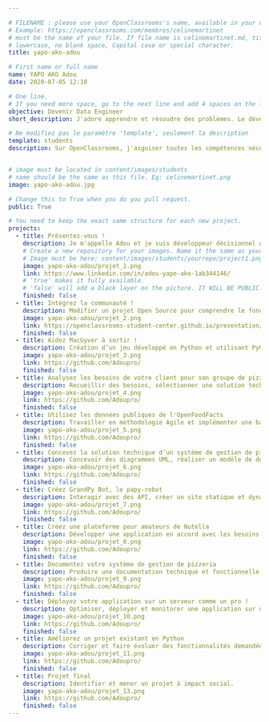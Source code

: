 ```yaml
---

# FILENAME : please use your OpenClassrooms's name, available in your url.
# Example: https://openclassrooms.com/membres/celinemartinet
# must be the name of your file. If file name is celinemartinet.md, title is celinemartinet.
# lowercase, no blank space, Capital case or special character.
title: yapo-ako-adou

# First name or full name
name: YAPO AKO Adou
date: 2020-07-05 12:10

# One line.
# If you need more space, go to the next line and add 4 spaces on the left, as in 'description'.
objective: Devenir Data Engineer
short_description: J'adore apprendre et résoudre des problèmes. Le développement devrait me plaire.

# Ne modifiez pas le paramètre 'template', seulement la description
template: students
description: Sur OpenClassrooms, j'aiguiser toutes les compétences nécessaires pour devenir un Data Engineer.


# image must be located in content/images/students
# name should be the same as this file. Eg: celinemartinet.png
image: yapo-ako-adou.jpg

# Change this to True when you do you pull request.
public: True

# You need to keep the exact same structure for each new project.
projects:
  - title: Présentez-vous !
    description: Je m'appelle Adou et je suis développeur décisionnel qui aspire à devenir une data engineer.
    # Create a new repository for your images. Name it the same as your nickname and profile picture.
    # Image must be here: content/images/students/yourrepo/project1.png
    image: yapo-ako-adou/projet_1.png
    link: https://www.linkedin.com/in/adou-yapo-ako-1ab344146/
    # 'true' makes it fully available.
    # 'false' will add a black layer on the picture. IT WILL BE PUBLIC!
    finished: false
  - title: Intégrez la communauté !
    description: Modifier un projet Open Source pour comprendre le fonctionnement de Git, de Github et des pull requests.
    image: yapo-ako-adou/projet_2.png
    link: https://openclassrooms-student-center.github.io/presentation/students/yapo-ako-adou.html
    finished: false
  - title: Aidez MacGyver à sortir !
    description: Création d’un jeu développé en Python et utilisant PyGame.
    image: yapo-ako-adou/projet_3.png
    link: https://github.com/Adoupro/
    finished: false
  - title: Analysez les besoins de votre client pour son groupe de pizzerias
    description: Recueillir des besoins, sélectionner une solution technique adaptée et rédiger des spécifications détaillées.
    image: yapo-ako-adou/projet_4.png
    link: https://github.com/Adoupro/
    finished: false
  - title: Utilisez les données publiques de l'OpenFoodFacts
    description: Travailler en méthodologie Agile et implémenter une base de données dans le respect des bonnes pratiques.
    image: yapo-ako-adou/projet_5.png
    link: https://github.com/Adoupro/
    finished: false
  - title: Concevez la solution technique d’un système de gestion de pizzeria
    description: Concevoir des diagrammes UML, réaliser un modèle de données et l'implémenter.
    image: yapo-ako-adou/projet_6.png
    link: https://github.com/Adoupro/
    finished: false
  - title: Créez GrandPy Bot, le papy-robot
    description: Interagir avec des API, créer un site statique et dynamique à l'aide de Javascript.
    image: yapo-ako-adou/projet_7.png
    link: https://github.com/Adoupro/
    finished: false
  - title: Créez une plateforme pour amateurs de Nutella
    description: Développer une application en accord avec les besoins du client.
    image: yapo-ako-adou/projet_8.png
    link: https://github.com/Adoupro/
    finished: false
  - title: Documentez votre système de gestion de pizzeria
    description: Produire une documentation technique et fonctionnelle de l’application.
    image: yapo-ako-adou/projet_9.png
    link: https://github.com/Adoupro/
    finished: false
  - title: Déployez votre application sur un serveur comme un pro !
    description: Optimiser, déployer et monitorer une application sur un serveur.
    image: yapo-ako-adou/projet_10.png
    link: https://github.com/Adoupro/
    finished: false
  - title: Améliorez un projet existant en Python
    description: Corriger et faire évoluer des fonctionnalités demandées par le client.
    image: yapo-ako-adou/projet_11.png
    link: https://github.com/Adoupro/
    finished: false
  - title: Projet final
    description: Identifier et mener un projet à impact social.
    image: yapo-ako-adou/projet_13.png
    link: https://github.com/Adoupro/
    finished: false
---
```


